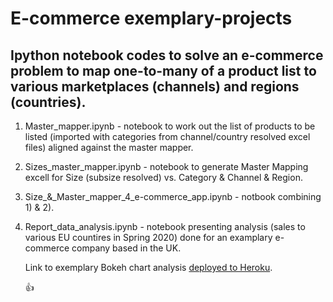 #  E-commerce exemplary-projects

## Ipython notebook codes to solve an e-commerce problem to map one-to-many of a product list to various marketplaces (channels) and regions (countries).

1) Master_mapper.ipynb - notebook to work out the   list of products to be listed (imported with categories from channel/country resolved excel files) aligned against the master mapper.

2) Sizes_master_mapper.ipynb - notebook to generate Master Mapping excell for Size (subsize resolved) vs. Category & Channel & Region.

3) Size_&_Master_mapper_4_e-commerce_app.ipynb - notbook combining 1) & 2).

4) Report_data_analysis.ipynb - notebook presenting analysis (sales to various EU countires in Spring 2020) done for an examplary e-commerce company based in the UK.
   
   Link to exemplary Bokeh chart analysis [deployed to Heroku](https://organic-fig1.herokuapp.com/).
   
   :+1:
